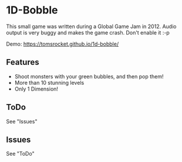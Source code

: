 1D-Bobble
=========

This small game was written during a Global Game Jam in 2012.
Audio output is very buggy and makes the game crash. Don't enable it :-p

Demo: https://tomsrocket.github.io/1d-bobble/

Features
--------

- Shoot monsters with your green bubbles, and then pop them!
- More than 10 stunning levels
- Only 1 Dimension!

ToDo
----

See "Issues"

Issues
------

See "ToDo"

